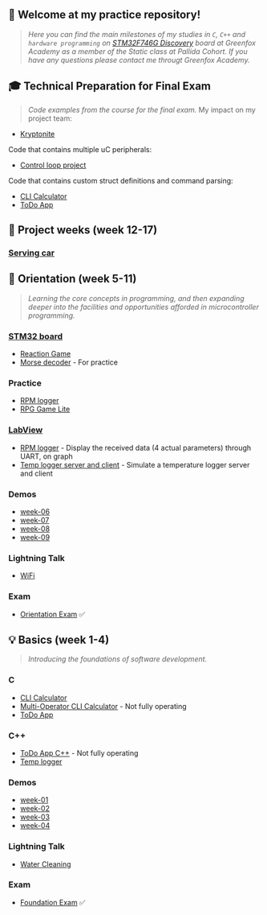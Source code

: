## :speech_balloon: Welcome at my practice repository!

> *Here you can find the main milestones of my studies in `C`, `C++` and `hardware programming` on [STM32F746G Discovery](http://www.st.com/en/evaluation-tools/32f746gdiscovery.html) board at Greenfox Academy
as a member of the Static class at Pallida Cohort. If you have any questions please contact me througt Greenfox Academy.*

## :mortar_board: Technical Preparation for Final Exam
> *Code examples from the course for the final exam.*
My impact on my project team:
- [Kryptonite](https://github.com/greenfox-academy/kryptonite)

Code that contains multiple uC peripherals:
- [Control loop project](https://github.com/greenfox-academy/paff-tm/tree/master/STM32Cube_FW_F7_V1.8.0/Projects/STM32746G-Discovery/GreenFox/control_loop)

Code that contains custom struct definitions and command parsing:
- [CLI Calculator](https://github.com/greenfox-academy/paff-tm/tree/master/week-03/CLI_calc)
- [ToDo App](https://github.com/greenfox-academy/paff-tm/tree/master/week-04/ToDo_App)



## :construction: Project weeks (week 12-17)
### [Serving car](https://github.com/greenfox-academy/teaching-materials/tree/e4e9a897b6b6871516ff69530e8e277708422fff/team-project/hardware-static/serving-car)



## :key: Orientation (week 5-11)
> *Learning the core concepts in programming, and then expanding deeper into the facilities and opportunities afforded in microcontroller programming.*

### [STM32 board](https://github.com/greenfox-academy/paff-tm/tree/master/STM32Cube_FW_F7_V1.8.0/Projects/STM32746G-Discovery/GreenFox)
- [Reaction Game](https://github.com/greenfox-academy/paff-tm/tree/master/STM32Cube_FW_F7_V1.8.0/Projects/STM32746G-Discovery/GreenFox/reaction_game)
- [Morse decoder](https://github.com/greenfox-academy/paff-tm/tree/master/STM32Cube_FW_F7_V1.8.0/Projects/STM32746G-Discovery/GreenFox/orientation_retake) - For practice

### Practice 
- [RPM logger](https://github.com/greenfox-academy/paff-tm/tree/master/week-10/RPM_logger)
- [RPG Game Lite](https://github.com/greenfox-academy/paff-tm/tree/master/week-10/RPG_Game_lite)

### [LabView](https://github.com/greenfox-academy/paff-tm/tree/master/week-11)
- [RPM logger](https://github.com/greenfox-academy/paff-tm/blob/master/week-11/day-2/uart.vi) - Display the received data (4 actual parameters) through UART, on graph
- [Temp logger server and client](https://github.com/greenfox-academy/paff-tm/tree/master/week-11/day-04) - Simulate a temperature logger server and client

### Demos
- [week-06](https://github.com/greenfox-academy/paff-tm/blob/master/week-06/day-5/w6demo.pptx)
- [week-07](https://github.com/greenfox-academy/paff-tm/blob/master/week-07/day-5/w7demo.pptx)
- [week-08](https://github.com/greenfox-academy/paff-tm/blob/master/week-08/w8demo.pptx)
- [week-09](https://github.com/greenfox-academy/paff-tm/blob/master/week-09/w9demo.pptx)

### Lightning Talk
- [WiFi](https://github.com/greenfox-academy/paff-tm/blob/master/week-08/lt_Wifi.pptx)

### Exam 
- [Orientation Exam](https://github.com/paff-tm/static-orientation-exam-1st) :white_check_mark:



## :bulb: Basics (week 1-4)
> *Introducing the foundations of software development.*

### C
- [CLI Calculator](https://github.com/greenfox-academy/paff-tm/tree/master/week-03/CLI_calc)
- [Multi-Operator CLI Calculator](https://github.com/greenfox-academy/paff-tm/tree/master/week-03/Multi-Operator_CLI_calc) - Not fully operating
- [ToDo App](https://github.com/greenfox-academy/paff-tm/tree/master/week-04/ToDo_App)

### C++
- [ToDo App C++](https://github.com/greenfox-academy/paff-tm/tree/master/week-06/ToDo-cpp) - Not fully operating
- [Temp logger](https://github.com/greenfox-academy/paff-tm/tree/master/week-07/Temp_logger)

### Demos
- [week-01](https://github.com/greenfox-academy/paff-tm/blob/master/week-01/day-5/w1demo.pptx)
- [week-02](https://github.com/greenfox-academy/paff-tm/blob/master/week-02/day-5/w2demo.pptx)
- [week-03](https://github.com/greenfox-academy/paff-tm/blob/master/week-03/day-5/w3demo.pptx)
- [week-04](https://github.com/greenfox-academy/paff-tm/blob/master/week-04/day-4/w4demo.pptx)

### Lightning Talk
- [Water Cleaning](https://github.com/greenfox-academy/paff-tm/blob/master/week-04/lt_water.pptx)

### Exam
- [Foundation Exam](https://github.com/paff-tm/static-foundation-exam-1st) :white_check_mark:
